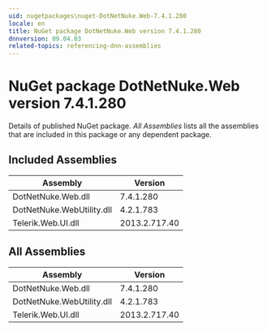 ```yaml
---
uid: nugetpackages\nuget-DotNetNuke.Web-7.4.1.280
locale: en
title: NuGet package DotNetNuke.Web version 7.4.1.280
dnnversion: 09.04.03
related-topics: referencing-dnn-assemblies
---
```


# NuGet package DotNetNuke.Web version 7.4.1.280
Details of published NuGet package.
*All Assemblies* lists all the assemblies that are included in this package or any dependent package.

## Included Assemblies

|Assembly|Version|
|---|---|
|DotNetNuke.Web.dll|7.4.1.280|
|DotNetNuke.WebUtility.dll|4.2.1.783|
|Telerik.Web.UI.dll|2013.2.717.40|

## All Assemblies

|Assembly|Version|
|---|---|
|DotNetNuke.Web.dll|7.4.1.280|
|DotNetNuke.WebUtility.dll|4.2.1.783|
|Telerik.Web.UI.dll|2013.2.717.40|


